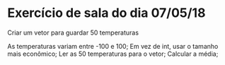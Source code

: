 # Exercício de sala do dia 07/05/18


Criar um vetor para guardar 50 temperaturas

 As temperaturas variam entre -100 e 100;
 Em vez de int, usar o tamanho mais econômico;
 Ler as 50 temperaturas para o vetor;
 Calcular a média;

